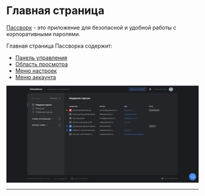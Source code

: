# Главная страница

[Пассворк][Passwork_Website] - это приложение для безопасной и удобной работы с корпоративными паролями.

Главная страница Пассворка содержит:

- [Панель управления][Control_Panel]
- [Область просмотра][View_Panel]
- [Меню настроек][Settings_Menu]
- [Меню аккаунта][Account_Menu]

![Главная страница][Main_Page_PNG]

___

[Main_Page_PNG]: https://raw.githubusercontent.com/Iverlein/IvDocs/main/Tasks/Passwork/Pictures/Main_Page.png
[Account_Menu]: Tasks\Passwork\Account_Menu.md
[Settings_Menu]: Tasks\Passwork\Settings_Menu.md
[View_Panel]: Tasks\Passwork\View_Panel.md
[Control_Panel]: https://github.com/Iverlein/IvDocs/blob/main/Tasks/Passwork/Control_Panel.md
[Passwork_Website]: https://passwork.ru/
